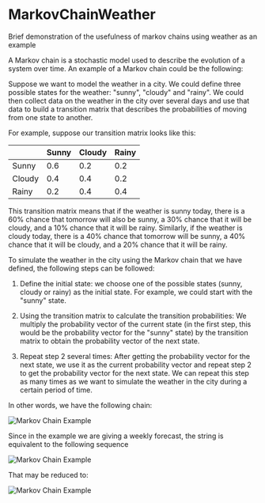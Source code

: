 # MarkovChainWeather
Brief demonstration of the usefulness of markov chains using weather as an example

A Markov chain is a stochastic model used to describe the evolution of a system over time. An example of a Markov chain could be the following:

Suppose we want to model the weather in a city. We could define three possible states for the weather: "sunny", "cloudy" and "rainy". We could then collect data on the weather in the city over several days and use that data to build a transition matrix that describes the probabilities of moving from one state to another.

For example, suppose our transition matrix looks like this:

|        | Sunny | Cloudy | Rainy |
|--------|-------|--------|-------|
| Sunny  | 0.6   | 0.2    | 0.2   |
| Cloudy | 0.4   | 0.4    | 0.2   |
| Rainy  | 0.2   | 0.4    | 0.4   |

This transition matrix means that if the weather is sunny today, there is a 60% chance that tomorrow will also be sunny, a 30% chance that it will be cloudy, and a 10% chance that it will be rainy. Similarly, if the weather is cloudy today, there is a 40% chance that tomorrow will be sunny, a 40% chance that it will be cloudy, and a 20% chance that it will be rainy.



To simulate the weather in the city using the Markov chain that we have defined, the following steps can be followed:

 1. Define the initial state: we choose one of the possible states
    (sunny, cloudy or rainy) as the initial state. For example, we could
    start with the "sunny" state.
2. Using the transition matrix to calculate the transition
    probabilities: We multiply the probability vector of the current
    state (in the first step, this would be the probability vector for
    the "sunny" state) by the transition matrix to obtain the
    probability vector of the next state.
    
3. Repeat step 2 several times: After getting the probability vector
    for the next state, we use it as the current probability vector and
    repeat step 2 to get the probability vector for the next state. We
    can repeat this step as many times as we want to simulate the
    weather in the city during a certain period of time.


In other words, we have the following chain:


![Markov Chain Example](https://i.ibb.co/9rNNXGQ/3estados.png)

Since in the example we are giving a weekly forecast, the string is equivalent to the following sequence

![Markov Chain Example](https://latex2png.com/pngs/9238be29f0e8e5842054e2e793e677ec.png)

That may be reduced to:


![Markov Chain Example](https://i.ibb.co/Sw1KLmS/gif.gif)


